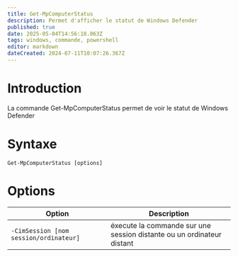 ```yaml
---
title: Get-MpComputerStatus
description: Permet d'afficher le statut de Windows Defender
published: true
date: 2025-05-04T14:56:18.063Z
tags: windows, commande, powershell
editor: markdown
dateCreated: 2024-07-11T10:07:26.367Z
---
```


# Introduction

La commande Get-MpComputerStatus permet de voir le statut de Windows Defender

# Syntaxe

`Get-MpComputerStatus [options]`

# Options

| Option                                 | Description                                                           |
| -------------------------------------- | --------------------------------------------------------------------- |
| `-CimSession [nom session/ordinateur]` | éxecute la commande sur une session distante ou un ordinateur distant |
